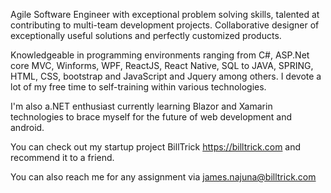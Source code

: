 Agile Software Engineer with exceptional problem solving skills, talented at contributing to multi-team development projects. Collaborative designer of exceptionally useful solutions and perfectly customized products.

Knowledgeable in programming environments ranging from C#, ASP.Net core MVC, Winforms, WPF, ReactJS, React Native, SQL to JAVA, SPRING, HTML, CSS, bootstrap and JavaScript and Jquery among others. I devote a lot of my free time to self-training within various technologies. 

I'm also a.NET enthusiast currently learning Blazor and Xamarin technologies to brace myself for the future of web development and android.

You can check out my startup project BillTrick https://billtrick.com and recommend it to a friend.

You can also reach me for any assignment via james.najuna@billtrick.com
